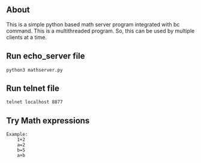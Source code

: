 ## About
This is a simple python based math server program integrated with bc command. This is a multithreaded program. So, this can be used by multiple clients at a time.

## Run echo_server file
    python3 mathserver.py
    
## Run telnet file
    telnet localhost 8877

## Try Math expressions
    Example:
        1+2
        a=2
        b=5
        a+b